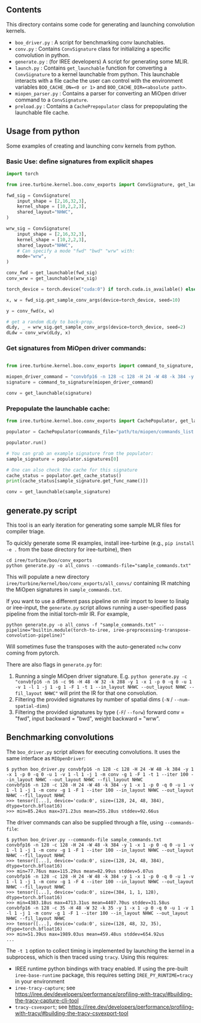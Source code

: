 ## Contents

This directory contains some code for generating and launching convolution kernels.

- `boo_driver.py` : A script for benchmarking conv launchables.
- `conv.py` : Contains `ConvSignature` class for initializing a specific convolution in python.
- `generate.py` : (for IREE developers) A script for generating some MLIR.
- `launch.py` : Contains `get_launchable` function for converting a `ConvSignature` to a kernel launchable from python. This launchable interacts with a file cache the user can control with the environment variables `BOO_CACHE_ON=<0 or 1>` and  `BOO_CACHE_DIR=<absolute path>`.
- `miopen_parser.py` : Contains a parser for converting an MiOpen driver command to a `ConvSignature`.
- `preload.py` : Contains a `CachePrepopulator` class for prepopulating the launchable file cache.

## Usage from python

Some examples of creating and launching conv kernels from python.

### Basic Use: define signatures from explicit shapes

```python
import torch

from iree.turbine.kernel.boo.conv_exports import ConvSignature, get_launchable

fwd_sig = ConvSignature(
    input_shape = [2,16,32,3],
    kernel_shape = [10,2,2,3],
    shared_layout="NHWC",
)

wrw_sig = ConvSignature(
    input_shape = [2,16,32,3],
    kernel_shape = [10,2,2,3],
    shared_layout="NHWC",
    # Can specify a mode "fwd" "bwd" "wrw" with:
    mode="wrw",
)

conv_fwd = get_launchable(fwd_sig)
conv_wrw = get_launchable(wrw_sig)

torch_device = torch.device("cuda:0") if torch.cuda.is_available() else None

x, w = fwd_sig.get_sample_conv_args(device=torch_device, seed=10)

y = conv_fwd(x, w)

# get a random dLdy to back-prop.
dLdy, _ = wrw_sig.get_sample_conv_args(device=torch_device, seed=2)
dLdw = conv_wrw(dLdy, x)
```

### Get signatures from MiOpen driver commands:

```python

from iree.turbine.kernel.boo.conv_exports import command_to_signature, get_launchable

miopen_driver_command = "convbfp16 -n 128 -c 128 -H 24 -W 48 -k 384 -y 1 -x 1 -p 0 -q 0 -u 1 -v 1 -l 1 -j 1 -m conv -g 1 -F 1 -t 1 --iter 100 --in_layout NHWC --out_layout NHWC --fil_layout NHWC"
signature = command_to_signature(miopen_driver_command)

conv = get_launchable(signature)

```

### Prepopulate the launchable cache:

```python
from iree.turbine.kernel.boo.conv_exports import CachePopulator, get_launchable

populator = CachePopulator(commands_file="path/to/miopen/commands_list.txt")

populator.run()

# You can grab an example signature from the populator:
sample_signature = populator.signatures[0]

# One can also check the cache for this signature
cache_status = populator.get_cache_status()
print(cache_status[sample_signature.get_func_name()])

conv = get_launchable(sample_signature)
```

## generate.py script

This tool is an early iteration for generating some sample MLIR files for compiler triage.

To quickly generate some IR examples, install iree-turbine (e.g., `pip install -e .` from the base directory for iree-turbine), then

```
cd iree/turbine/boo/conv_exports
python generate.py -o all_convs --commands-file="sample_commands.txt"
```

This will populate a new directory `iree/turbine/kernel/boo/conv_exports/all_convs/` containing IR matching the MiOpen signatures in `sample_commands.txt`.

If you want to use a different pass pipeline on mlir import to lower to linalg or iree-input, the `generate.py` script allows running a user-specified pass pipeline from the initial torch-mlir IR. For example,

```
python generate.py -o all_convs -f "sample_commands.txt" --pipeline="builtin.module(torch-to-iree, iree-preprocessing-transpose-convolution-pipeline)"
```

Will sometimes fuse the transposes with the auto-generated `nchw` conv coming from pytorch.

There are also flags in `generate.py` for:

1. Running a single MiOpen driver signature. E.g.  `python generate.py -c "convbfp16 -n 16 -c 96 -H 48 -W 32 -k 288 -y 1 -x 1 -p 0 -q 0 -u 1 -v 1 -l 1 -j 1 -g 1 -F 1 -t 1 --in_layout NHWC --out_layout NHWC --fil_layout NHWC"` will print the IR for that one convolution.
2. Filtering the provided signatures by number of spatial dims (`-N` / `--num-spatial-dims`)
3. Filtering the provided signatures by type (`-F`/ `--forw`) forward conv = "fwd", input backward = "bwd", weight backward = "wrw".

## Benchmarking convolutions

The `boo_driver.py` script allows for executing convolutions. It uses the same interface as `MIOpenDriver`:
```console
$ python boo_driver.py convbfp16 -n 128 -c 128 -H 24 -W 48 -k 384 -y 1 -x 1 -p 0 -q 0 -u 1 -v 1 -l 1 -j 1 -m conv -g 1 -F 1 -t 1 --iter 100 --in_layout NHWC --out_layout NHWC --fil_layout NHWC
convbfp16 -n 128 -c 128 -H 24 -W 48 -k 384 -y 1 -x 1 -p 0 -q 0 -u 1 -v 1 -l 1 -j 1 -m conv -g 1 -F 1 --iter 100 --in_layout NHWC --out_layout NHWC --fil_layout NHWC
>>> tensor([...], device='cuda:0', size=(128, 24, 48, 384), dtype=torch.bfloat16)
>>> min=85.24us max=371.23us mean=255.28us stddev=92.66us
```

The driver commands can also be supplied through a file, using `--commands-file`:
```console
$ python boo_driver.py --commands-file sample_commands.txt
convbfp16 -n 128 -c 128 -H 24 -W 48 -k 384 -y 1 -x 1 -p 0 -q 0 -u 1 -v 1 -l 1 -j 1 -m conv -g 1 -F 1 --iter 100 --in_layout NHWC --out_layout NHWC --fil_layout NHWC
>>> tensor([...], device='cuda:0', size=(128, 24, 48, 384), dtype=torch.bfloat16)
>>> min=77.76us max=115.29us mean=82.99us stddev=5.07us
convbfp16 -n 128 -c 128 -H 24 -W 48 -k 384 -y 1 -x 1 -p 0 -q 0 -u 1 -v 1 -l 1 -j 1 -m conv -g 1 -F 4 --iter 100 --in_layout NHWC --out_layout NHWC --fil_layout NHWC
>>> tensor([...], device='cuda:0', size=(384, 1, 1, 128), dtype=torch.bfloat16)
>>> min=4383.18us max=4713.31us mean=4407.70us stddev=31.58us
convbfp16 -n 128 -c 35 -H 48 -W 32 -k 35 -y 1 -x 1 -p 0 -q 0 -u 1 -v 1 -l 1 -j 1 -m conv -g 1 -F 1 --iter 100 --in_layout NHWC --out_layout NHWC --fil_layout NHWC
>>> tensor([...], device='cuda:0', size=(128, 48, 32, 35), dtype=torch.bfloat16)
>>> min=51.39us max=1989.03us mean=459.48us stddev=654.92us
...
```

The `-t 1` option to collect timing is implemented by launching the kernel in a subprocess, which is then traced using `tracy`. Using this requires:
- IREE runtime python bindings with tracy enabled. If using the pre-built `iree-base-runtime` package, this requires setting `IREE_PY_RUNTIME=tracy` in your environment
- `iree-tracy-capture`; see https://iree.dev/developers/performance/profiling-with-tracy/#building-the-tracy-capture-cli-tool
- `tracy-csvexport`; see https://iree.dev/developers/performance/profiling-with-tracy/#building-the-tracy-csvexport-tool
